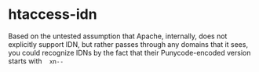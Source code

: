 # htaccess-idn
Based on the untested assumption that Apache, internally, does not explicitly support IDN, but rather passes through any domains that it sees, you could recognize IDNs by the fact that their Punycode-encoded version starts with 
`
`
`
xn--
`
`
`
